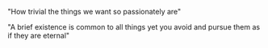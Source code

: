 

"How trivial the things we want so passionately are"

"A brief existence is common to all things yet you avoid and pursue them as if they are eternal" 